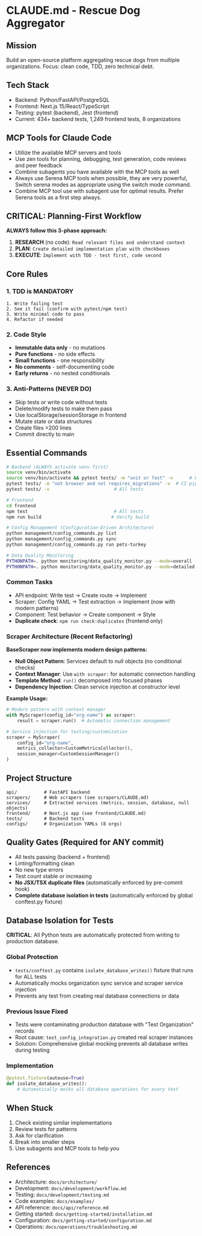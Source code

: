 # CLAUDE.md - Rescue Dog Aggregator

## Mission

Build an open-source platform aggregating rescue dogs from multiple organizations. Focus: clean code, TDD, zero technical debt.

## Tech Stack

- Backend: Python/FastAPI/PostgreSQL
- Frontend: Next.js 15/React/TypeScript
- Testing: pytest (backend), Jest (frontend)
- Current: 434+ backend tests, 1,249 frontend tests, 8 organizations

## MCP Tools for Claude Code

- Utilize the available MCP servers and tools
- Use zen tools for planning, debugging, test generation, code reviews and peer feedback
- Combine subagents you have available with the MCP tools as well
- Always use Serena MCP tools when possible, they are very powerful, Switch serena modes as appropriate using the switch mode command.
- Combine MCP tool use with subagent use for optimal results. Prefer Serena tools as a first step always.

## CRITICAL: Planning-First Workflow

**ALWAYS follow this 3-phase approach:**

1. **RESEARCH** (no code): `Read relevant files and understand context`
2. **PLAN**: `Create detailed implementation plan with checkboxes`
3. **EXECUTE**: `Implement with TDD - test first, code second`

## Core Rules

### 1. TDD is MANDATORY

```
1. Write failing test
2. See it fail (confirm with pytest/npm test)
3. Write minimal code to pass
4. Refactor if needed
```

### 2. Code Style

- **Immutable data only** - no mutations
- **Pure functions** - no side effects
- **Small functions** - one responsibility
- **No comments** - self-documenting code
- **Early returns** - no nested conditionals

### 3. Anti-Patterns (NEVER DO)

- Skip tests or write code without tests
- Delete/modify tests to make them pass
- Use localStorage/sessionStorage in frontend
- Mutate state or data structures
- Create files >200 lines
- Commit directly to main

## Essential Commands

```bash
# Backend (ALWAYS activate venv first)
source venv/bin/activate
source venv/bin/activate && pytest tests/ -m "unit or fast" -v      # Fast development feedback (RECOMMENDED)
pytest tests/ -m "not browser and not requires_migrations" -v  # CI pipeline - MUST PASS before push
pytest tests/ -v                        # All tests

# Frontend
cd frontend
npm test                                # All tests
npm run build                          # Verify build

# Config Management (Configuration-Driven Architecture)
python management/config_commands.py list
python management/config_commands.py sync
python management/config_commands.py run pets-turkey

# Data Quality Monitoring
PYTHONPATH=. python monitoring/data_quality_monitor.py --mode=overall --all        # All organizations
PYTHONPATH=. python monitoring/data_quality_monitor.py --mode=detailed --org-id=26 # Specific org (26 = gold standard)
```

### Common Tasks

- API endpoint: Write test → Create route → Implement
- Scraper: Config YAML → Test extraction → Implement (now with modern patterns)
- Component: Test behavior → Create component → Style
- **Duplicate check**: `npm run check:duplicates` (frontend only)

### Scraper Architecture (Recent Refactoring)

**BaseScraper now implements modern design patterns:**

- **Null Object Pattern**: Services default to null objects (no conditional checks)
- **Context Manager**: Use `with scraper:` for automatic connection handling
- **Template Method**: `run()` decomposed into focused phases
- **Dependency Injection**: Clean service injection at constructor level

**Example Usage:**

```python
# Modern pattern with context manager
with MyScraper(config_id="org-name") as scraper:
    result = scraper.run()  # Automatic connection management

# Service injection for testing/customization
scraper = MyScraper(
    config_id="org-name",
    metrics_collector=CustomMetricsCollector(),
    session_manager=CustomSessionManager()
)
```

## Project Structure

```
api/          # FastAPI backend
scrapers/     # Web scrapers (see scrapers/CLAUDE.md)
services/     # Extracted services (metrics, session, database, null objects)
frontend/     # Next.js app (see frontend/CLAUDE.md)
tests/        # Backend tests
configs/      # Organization YAMLs (8 orgs)
```

## Quality Gates (Required for ANY commit)

- All tests passing (backend + frontend)
- Linting/formatting clean
- No new type errors
- Test count stable or increasing
- **No JSX/TSX duplicate files** (automatically enforced by pre-commit hook)
- **Complete database isolation in tests** (automatically enforced by global conftest.py fixture)

## Database Isolation for Tests

**CRITICAL**: All Python tests are automatically protected from writing to production database.

### Global Protection

- `tests/conftest.py` contains `isolate_database_writes()` fixture that runs for ALL tests
- Automatically mocks organization sync service and scraper service injection
- Prevents any test from creating real database connections or data

### Previous Issue Fixed

- Tests were contaminating production database with "Test Organization" records
- Root cause: `test_config_integration.py` created real scraper instances
- Solution: Comprehensive global mocking prevents all database writes during testing

### Implementation

```python
@pytest.fixture(autouse=True)
def isolate_database_writes():
    # Automatically mocks all database operations for every test
```

## When Stuck

1. Check existing similar implementations
2. Review tests for patterns
3. Ask for clarification
4. Break into smaller steps
5. Use subagents and MCP tools to help you

## References

- Architecture: `docs/architecture/`
- Development: `docs/development/workflow.md`
- Testing: `docs/development/testing.md`
- Code examples: `docs/examples/`
- API reference: `docs/api/reference.md`
- Getting started: `docs/getting-started/installation.md`
- Configuration: `docs/getting-started/configuration.md`
- Operations: `docs/operations/troubleshooting.md`
